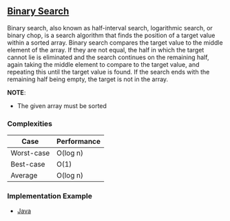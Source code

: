 ## [Binary Search](https://en.wikipedia.org/wiki/Binary_search_algorithm)

Binary search, also known as half-interval search, logarithmic search, or binary chop, is a search
algorithm that finds the position of a target value within a sorted array. Binary search compares
the target value to the middle element of the array. If they are not equal, the half in which the
target cannot lie is eliminated and the search continues on the remaining half, again taking the
middle element to compare to the target value, and repeating this until the target value is found.
If the search ends with the remaining half being empty, the target is not in the array.

**NOTE**:

- The given array must be sorted

### Complexities

| Case       | Performance |
| ---------- | ----------- |
| Worst-case | O(log n)    |
| Best-case  | O(1)        |
| Average    | O(log n)    |

### Implementation Example

- [Java](../../java/main/java/search/BinarySearch.java)
